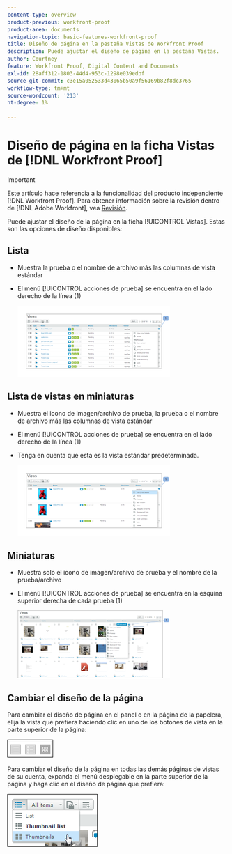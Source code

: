 ```yaml
---
content-type: overview
product-previous: workfront-proof
product-area: documents
navigation-topic: basic-features-workfront-proof
title: Diseño de página en la pestaña Vistas de Workfront Proof
description: Puede ajustar el diseño de página en la pestaña Vistas.
author: Courtney
feature: Workfront Proof, Digital Content and Documents
exl-id: 28aff312-1803-44d4-953c-1298e039edbf
source-git-commit: c3e15a052533d43065b50a9f56169b82f8dc3765
workflow-type: tm+mt
source-wordcount: '213'
ht-degree: 1%

---
```


# Diseño de página en la ficha Vistas de [!DNL Workfront Proof]

>[!IMPORTANT]
>
>Este artículo hace referencia a la funcionalidad del producto independiente [!DNL Workfront Proof]. Para obtener información sobre la revisión dentro de [!DNL Adobe Workfront], vea [Revisión](../../../review-and-approve-work/proofing/proofing.md).

Puede ajustar el diseño de la página en la ficha [!UICONTROL Vistas]. Estas son las opciones de diseño disponibles:

## Lista

* Muestra la prueba o el nombre de archivo más las columnas de vista estándar
* El menú [!UICONTROL acciones de prueba] se encuentra en el lado derecho de la línea (1)

  ![Vistas_de_página_-_vista_de_lista.png](assets/page-views---list-view-350x164.png)

## Lista de vistas en miniaturas

* Muestra el icono de imagen/archivo de prueba, la prueba o el nombre de archivo más las columnas de vista estándar
* El menú [!UICONTROL acciones de prueba] se encuentra en el lado derecho de la línea (1)
* Tenga en cuenta que esta es la vista estándar predeterminada.

  ![Vistas_de_página_-_miniaturas_vista_lista.png](assets/page-views---thumbnails-list-view-350x164.png)

## Miniaturas

* Muestra solo el icono de imagen/archivo de prueba y el nombre de la prueba/archivo
* El menú [!UICONTROL acciones de prueba] se encuentra en la esquina superior derecha de cada prueba (1)

  ![Vistas_de_página_-_miniaturas_vista.png](assets/page-views---thumbnails-view-350x156.png)

## Cambiar el diseño de la página

Para cambiar el diseño de página en el panel o en la página de la papelera, elija la vista que prefiera haciendo clic en uno de los botones de vista en la parte superior de la página:

![Page_views_old_menu.png](assets/page-views-old-menu.png)

Para cambiar el diseño de la página en todas las demás páginas de vistas de su cuenta, expanda el menú desplegable en la parte superior de la página y haga clic en el diseño de página que prefiera:

![Page_views_new_menu.png](assets/page-views-new-menu.png)

